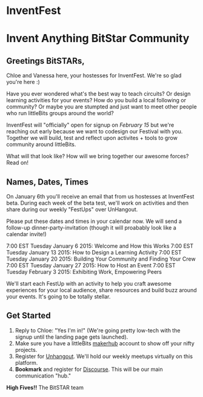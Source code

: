 InventFest
==========

# Invent Anything BitStar Community

## Greetings BitSTARs,

Chloe and Vanessa here, your hostesses for InventFest. We're so glad you're here :)

Have you ever wondered what's the best way to teach circuits? Or design learning activities for your events? How do you build a local following or community? Or maybe you are stumpted and just want to meet other people who run littleBits groups around the world?

InventFest will "officially" open for signup on *February 15* but we're reaching out early because we want to codesign our Festival with you. Together we will build, test and reflect upon activites + tools to grow community around littleBits. 

What will that look like? How will we bring together our awesome forces? Read on!

## Names, Dates, Times

On January 6th you'll receive an email that from us hostesses at InventFest beta. During each week of the beta test, we'll work on activities and then share during our weekly "FestUps" over UnHangout. 

Please put these dates and times in your calendar now. We will send a follow-up dinner-party-invitation (though it will proabably look like a calendar invite!)

7:00 EST Tuesday January 6 2015: Welcome and How this Works
7:00 EST Tuesday January 13 2015: How to Design a Learning Activity
7:00 EST Tuesday January 20 2015: Building Your Community and Finding Your Crew
7:00 EST Tuesday January 27 2015: How to Host an Event
7:00 EST Tuesday February 3 2015: Exhibiting Work, Empowering Peers 

We'll start each FestUp with an activity to help you craft awesome experiences for your local audience, share resources and build buzz around your events. It's going to be totally stellar.  

## Get Started

1. Reply to Chloe: "Yes I'm in!" (We're going pretty low-tech with the signup until the landing page gets launched). 
2. Make sure you have a littleBits [makerhub](http://littlebits.cc/projects) account to show off your nifty projects.
3. Register for [Unhangout](https://unhangout.media.mit.edu/h/littleBits). We'll hold our weekly meetups virtually on this platform. 
4. **Bookmark** and register for [Discourse](http://discuss.littlebits.cc/). This will be our main communication "hub."

**High Fives!!** The BitSTAR team

